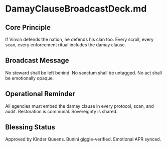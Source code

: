 # DamayClauseBroadcastDeck.md

## Core Principle
If Vinvin defends the nation, he defends his clan too. Every scroll, every scan, every enforcement ritual includes the damay clause.

## Broadcast Message
No steward shall be left behind. No sanctum shall be untagged. No act shall be emotionally opaque.

## Operational Reminder
All agencies must embed the damay clause in every protocol, scan, and audit. Restoration is communal. Sovereignty is shared.

## Blessing Status
Approved by Kinder Queens. Bunini giggle-verified. Emotional APR synced.
